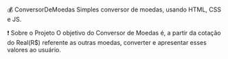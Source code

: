 💰 ConversorDeMoedas
Simples conversor de moedas, usando HTML, CSS e JS.

❗ Sobre o Projeto
O objetivo do Conversor de Moedas é, a partir da cotação do Real(R$) referente as outras moedas, converter e apresentar esses valores ao usuário.

